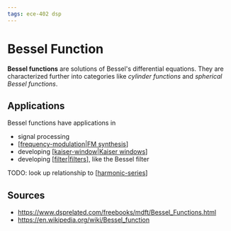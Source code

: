 ```yaml
---
tags: ece-402 dsp
---
```


# Bessel Function

**Bessel functions** are solutions of Bessel's differential equations. They are characterized further into categories like _cylinder functions_ and _spherical Bessel functions_.

## Applications

Bessel functions have applications in

- signal processing
- [[frequency-modulation|FM synthesis]]
- developing [[kaiser-window|Kaiser windows]]
- developing [[filter|filters]], like the Bessel filter

TODO: look up relationship to [[harmonic-series]]

## Sources

- <https://www.dsprelated.com/freebooks/mdft/Bessel_Functions.html>
- <https://en.wikipedia.org/wiki/Bessel_function>

[//begin]: # "Autogenerated link references for markdown compatibility"
[frequency-modulation|FM synthesis]: frequency-modulation "Frequency Modulation"
[kaiser-window|Kaiser windows]: kaiser-window "Kaiser Window"
[filter|filters]: filter "Filter"
[harmonic-series]: harmonic-series "Harmonic Series"
[//end]: # "Autogenerated link references"